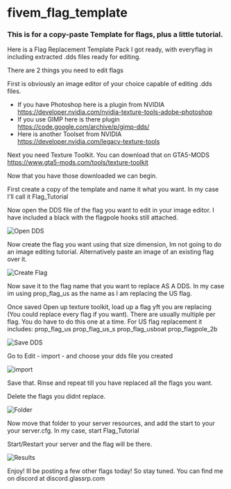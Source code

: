 # fivem_flag_template
### This is for a copy-paste Template for flags, plus a little tutorial.

Here is a Flag Replacement Template Pack I got ready, with everyflag in including extracted .dds files ready for editing.

There are 2 things you need to edit flags

First is obviously an image editor of your choice capable of editing .dds files. 
  * If you have Photoshop here is a plugin from NVIDIA https://developer.nvidia.com/nvidia-texture-tools-adobe-photoshop
  * If you use GIMP here is there plugin https://code.google.com/archive/p/gimp-dds/
  * Here is another Toolset from NVIDIA https://developer.nvidia.com/legacy-texture-tools


Next you need Texture Toolkit. You can download that on GTA5-MODS https://www.gta5-mods.com/tools/texture-toolkit

Now that you have those downloaded we can begin.

First create a copy of the template and name it what you want. In my case I'll call it Flag_Tutorial

Now open the DDS file of the flag you want to edit in your image editor. I have included a black with the flagpole hooks still attached.

![Open DDS](https://i.imgur.com/cNdnL9p.png)

Now create the flag you want using that size dimension, Im not going to do an image editing tutorial. Alternatively paste an image of an existing flag over it. 

![Create Flag](https://i.imgur.com/JJUxjqn.png)

Now save it to the flag name that you want to replace AS A DDS. In my case im using prop_flag_us as the name as I am replacing the US flag.

Once saved Open up texture toolkit, load up a flag yft you are replacing (You could replace every flag if you want). There are usually multiple per flag. You do have to do this one at a time. 
For US flag replacement it includes: prop_flag_us prop_flag_us_s prop_flag_usboat prop_flagpole_2b

![Save DDS](https://i.imgur.com/nvpgDnu.png)

Go to Edit - import - and choose your dds file you created

![import](https://i.imgur.com/ct443dl.png)

Save that. Rinse and repeat till you have replaced all the flags you want.

Delete the flags you didnt replace.

![Folder](https://i.imgur.com/wRC3Yun.png)

Now move that folder to your server resources, and add the start to your your server.cfg. In my case, start Flag_Tutorial

Start/Restart your server and the flag will be there.

![Results](https://i.imgur.com/MOkwfAg.jpg)

Enjoy! Ill be posting a few other flags today! So stay tuned. You can find me on discord at discord.glassrp.com
